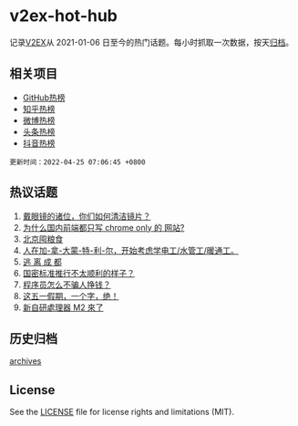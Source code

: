 # v2ex-hot-hub

 记录[V2EX](https://www.v2ex.com/)从 2021-01-06 日至今的热门话题。每小时抓取一次数据，按天[归档](archives)。
 
 ## 相关项目

- [GitHub热榜](https://github.com/snaildev/github-hot-hub)
- [知乎热榜](https://github.com/snaildev/zhihu-hot-hub)
- [微博热榜](https://github.com/snaildev/weibo-hot-hub)
- [头条热榜](https://github.com/snaildev/toutiao-hot-hub)
- [抖音热榜](https://github.com/snaildev/douyin-hot-hub)


 `更新时间：2022-04-25 07:06:45 +0800`

## 热议话题

1. [戴眼镜的诸位，你们如何清洁镜片？](https://www.v2ex.com/t/848909)
1. [为什么国内前端都只写 chrome only 的 网站?](https://www.v2ex.com/t/848878)
1. [北京囤粮食](https://www.v2ex.com/t/848958)
1. [人在加-拿-大蒙-特-利-尔，开始考虑学电工/水管工/暖通工。](https://www.v2ex.com/t/848916)
1. [逃 离 成 都](https://www.v2ex.com/t/848881)
1. [国密标准推行不太顺利的样子？](https://www.v2ex.com/t/848968)
1. [程序员怎么不骗人挣钱？](https://www.v2ex.com/t/848914)
1. [这五一假期，一个字，绝！](https://www.v2ex.com/t/848952)
1. [新自研處理器 M2 來了](https://www.v2ex.com/t/848868)

## 历史归档

[archives](archives)

## License

See the [LICENSE](LICENSE) file for license rights and limitations (MIT).
